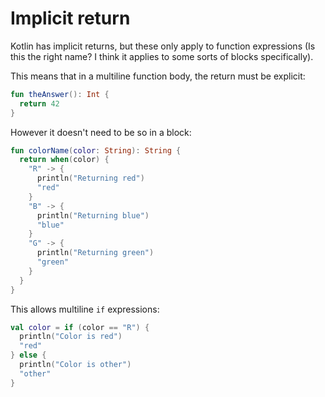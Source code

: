 # Implicit return
Kotlin has implicit returns, but these only apply to function expressions (Is this the right name? I think it applies to some sorts of blocks specifically).

This means that in a multiline function body, the return must be explicit:
```kotlin
fun theAnswer(): Int {
  return 42
}
```

However it doesn't need to be so in a block:

```kotlin
fun colorName(color: String): String {
  return when(color) {
    "R" -> {
      println("Returning red")
      "red"
    }
    "B" -> {
      println("Returning blue")
      "blue"
    }
    "G" -> {
      println("Returning green")
      "green"
    }
  }
}
```

This allows multiline `if` expressions:

```kotlin
val color = if (color == "R") {
  println("Color is red")
  "red"
} else {
  println("Color is other")
  "other"
}
```

